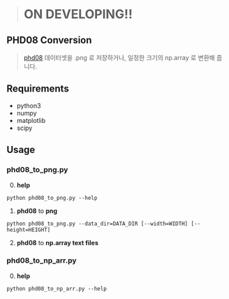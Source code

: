 > # **ON DEVELOPING!!**


## PHD08 Conversion

> [phd08](https://www.dropbox.com/s/69cwkkqt4m1xl55/phd08.alz?dl=0) 데이터셋을 .png 로 저장하거나, 일정한 크기의 np.array 로 변환해 줍니다.

## Requirements
- python3
- numpy
- matplotlib
- scipy

## Usage
### phd08_to_png.py
0. **help**
```
python phd08_to_png.py --help
```

1. **phd08** to **png**
```
python phd08_to_png.py --data_dir=DATA_DIR [--width=WIDTH] [--height=HEIGHT]  
```

2. **phd08** to **np.array text files**


### phd08_to_np_arr.py
0. **help**
```
python phd08_to_np_arr.py --help
```